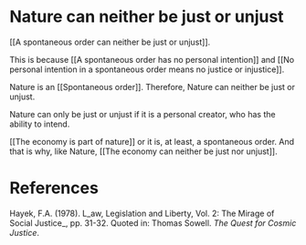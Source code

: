 # Nature can neither be just or unjust

[[A spontaneous order can neither be just or unjust]].

This is because [[A spontaneous order has no personal intention]] and [[No personal intention in a spontaneous order means no justice or injustice]].

Nature is an [[Spontaneous order]]. Therefore, Nature can neither be just or unjust.

Nature can only be just or unjust if it is a personal creator, who has the ability to intend.

[[The economy is part of nature]] or it is, at least, a spontaneous order. And that is why, like Nature, [[The economy can neither be just nor unjust]].

# References

Hayek, F.A. (1978). L_aw, Legislation and Liberty, Vol. 2: The Mirage of Social Justice_, pp. 31-32. Quoted in: Thomas Sowell. *The Quest for Cosmic Justice*.


